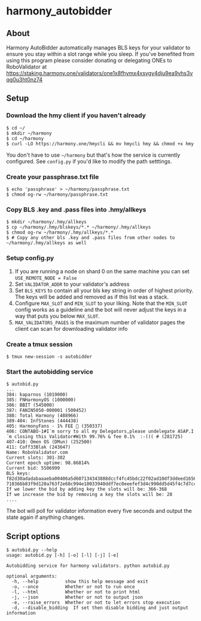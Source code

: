 # harmony_autobidder

## About

Harmony AutoBidder automatically manages BLS keys for your validator
to ensure you stay within a slot range while you sleep. If you've benefited from using 
this program please consider donating or delegating ONEs to RoboValidator at 
https://staking.harmony.one/validators/one1x8fhymx4xsygy4dju9ea9vhs3vqg0u3ht0nz74

## Setup
### Download the hmy client if you haven't already
```
$ cd ~/
$ mkdir ~/harmony
$ cd ~/harmony
$ curl -LO https://harmony.one/hmycli && mv hmycli hmy && chmod +x hmy
```
You don't have to use `~/harmony` but that's how the service is currently configured.
See `config.py` if you'd like to modify the path setttings.

### Create your passphrase.txt file
```
$ echo 'passphrase' > ~/harmony/passphrase.txt
$ chmod og-rw ~/harmony/passphrase.txt
```

### Copy BLS .key and .pass files into .hmy/allkeys
```
$ mkdir ~/harmony/.hmy/allkeys
$ cp ~/harmony/.hmy/blskeys/*.* ~/harmony/.hmy/allkeys
$ chmod og-rw ~/harmony/.hmy/allkeys/*.*
$ # Copy any other bls .key and .pass files from other nodes to ~/harmony/.hmy/allkeys as well
```

### Setup config.py 
1. If you are running a node on shard 0 on the same machine you can set
`USE_REMOTE_NODE = False`
2. Set `VALIDATOR_ADDR` to your validator's address
3. Set `BLS_KEYS` to contain all your bls key string in order of highest priority. The keys will be added and removed as if this list was a stack.
4. Configure `MAX_SLOT` and `MIN_SLOT` to your liking. Note that the `MIN_SLOT` config works as a guideline and the bot will never adjust the keys in a way that puts you below `MAX_SLOT`.
5. `MAX_VALIDATORS_PAGES` is the maximum number of validator pages the client can scan for downloading validator info

### Create a tmux session
```
$ tmux new-session -s autobidder
```

### Start the autobidding service
```
$ autobid.py
...
384: kaparnos (1019000)
385: FNHarmonyOS (1000000)
386: BBIT (545000)
387: FANIN5050-000001 (500452)
388: Total Harmony (488966)
389-404: InfStones (444438)
405: HarmonyFans - 1% FEE 🚀 (350337)
406: CONTABO-1#I´m sorry to all my Delegators,please undelegate ASAP.I´m closing this Validator#With 99.76% & fee 0.1%  :-((( # (281725)
407-410: Omen OS (DMun) (252500)
411: Coff33Blak (243647)
Name: RoboValidator.com
Current slots: 301-302
Current epoch uptime: 98.86814%
Current bid: 5506999
BLS keys: f82d30adadabaaaeba00406a5d607134343888dccf4fc45bdc22f02ad10df3ddeed1656a2a253262dae92095297e3f84, 710366b83f9d120a763f2e68c994e10033940ddf7ec0eeefef3d4c990dd5d45f4c7d7ccc7ca67d99f0e40c354e539e00
If we lower the bid by adding key the slots will be: 366-368
If we increase the bid by removing a key the slots will be: 28
....
```
The bot will poll for validator information every five seconds and output the state again if anything changes.

## Script options
```
$ autobid.py --help
usage: autobid.py [-h] [-o] [-l] [-j] [-e]

Autobidding service for harmony validators. python autobid.py

optional arguments:
  -h, --help          show this help message and exit
  -o, --once          Whether or not to run once
  -l, --html          Whether or not to print html
  -j, --json          Whether or not to output json
  -e, --raise_errors  Whether or not to let errors stop execution
  -d, --disable_bidding  If set then disable bidding and just output information
```
